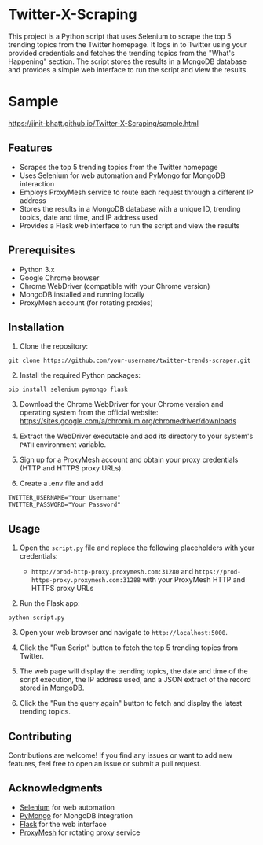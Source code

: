 # Twitter-X-Scraping

This project is a Python script that uses Selenium to scrape the top 5 trending topics from the Twitter homepage. It logs in to Twitter using your provided credentials and fetches the trending topics from the "What's Happening" section. The script stores the results in a MongoDB database and provides a simple web interface to run the script and view the results.

# Sample 

https://jinit-bhatt.github.io/Twitter-X-Scraping/sample.html

## Features

- Scrapes the top 5 trending topics from the Twitter homepage
- Uses Selenium for web automation and PyMongo for MongoDB interaction
- Employs ProxyMesh service to route each request through a different IP address
- Stores the results in a MongoDB database with a unique ID, trending topics, date and time, and IP address used
- Provides a Flask web interface to run the script and view the results

## Prerequisites

- Python 3.x
- Google Chrome browser
- Chrome WebDriver (compatible with your Chrome version)
- MongoDB installed and running locally
- ProxyMesh account (for rotating proxies)

## Installation

1. Clone the repository:

```
git clone https://github.com/your-username/twitter-trends-scraper.git
```

2. Install the required Python packages:

```
pip install selenium pymongo flask
```

3. Download the Chrome WebDriver for your Chrome version and operating system from the official website: https://sites.google.com/a/chromium.org/chromedriver/downloads

4. Extract the WebDriver executable and add its directory to your system's `PATH` environment variable.

5. Sign up for a ProxyMesh account and obtain your proxy credentials (HTTP and HTTPS proxy URLs).

6. Create a .env file and add

```
TWITTER_USERNAME="Your Username"
TWITTER_PASSWORD="Your Password"
```


## Usage

1. Open the `script.py` file and replace the following placeholders with your credentials:

   - `http://prod-http-proxy.proxymesh.com:31280` and `https://prod-https-proxy.proxymesh.com:31288` with your ProxyMesh HTTP and HTTPS proxy URLs

2. Run the Flask app:

```
python script.py
```

3. Open your web browser and navigate to `http://localhost:5000`.

4. Click the "Run Script" button to fetch the top 5 trending topics from Twitter.

5. The web page will display the trending topics, the date and time of the script execution, the IP address used, and a JSON extract of the record stored in MongoDB.

6. Click the "Run the query again" button to fetch and display the latest trending topics.

## Contributing

Contributions are welcome! If you find any issues or want to add new features, feel free to open an issue or submit a pull request.

## Acknowledgments

- [Selenium](https://www.selenium.dev/) for web automation
- [PyMongo](https://pymongo.readthedocs.io/) for MongoDB integration
- [Flask](https://flask.palletsprojects.com/) for the web interface
- [ProxyMesh](https://www.proxymesh.com/) for rotating proxy service
